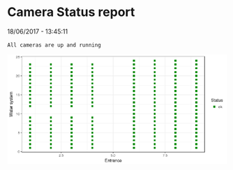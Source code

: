 Camera Status report
================
18/06/2017 - 13:45:11

    All cameras are up and running

![](camreport_files/figure-markdown_github/unnamed-chunk-2-1.png)
